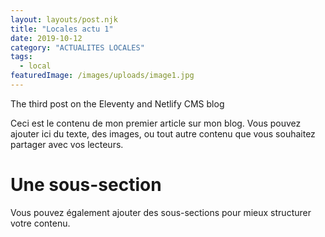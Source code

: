```yaml
---
layout: layouts/post.njk
title: "Locales actu 1"
date: 2019-10-12
category: "ACTUALITES LOCALES"
tags: 
  - local
featuredImage: /images/uploads/image1.jpg
---
```

The third post on the Eleventy and Netlify CMS blog

Ceci est le contenu de mon premier article sur mon blog. Vous pouvez ajouter ici du texte, des images, ou tout autre contenu que vous souhaitez partager avec vos lecteurs.

# Une sous-section

Vous pouvez également ajouter des sous-sections pour mieux structurer votre contenu.
